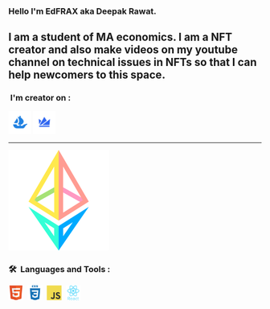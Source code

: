 
### Hello I'm EdFRAX aka Deepak Rawat.
I am a student of MA economics.
I am a NFT creator and also make videos on my youtube channel on technical issues in NFTs so that I can help newcomers to this space.
---
### &nbsp;I'm creator on :

[<img width="45" height="45" src="https://github.com/EdFRAX/EdFRAX/blob/main/icons/opensea.svg" alt="OpenSea" name="OpenSea" />](https://opensea.io/edfrax)
[<img width="45" height="45" src="https://github.com/EdFRAX/EdFRAX/blob/main/icons/wazirx.svg" alt="WazirXNFT" name="WazirXNFT" />](https://nft.wazirx.org/EdFRAX)

---
[![CREATOR ON](https://github.com/EdFRAX/EdFRAX/blob/main/icons/ether.svg)]()
### 🛠 &nbsp;Languages and Tools :

<p>
<img src="https://github.com/EdFRAX/EdFRAX/blob/main/icons/html.svg" title="HTML5" alt="HTML" width="30" height="30"/>&nbsp;
<img src="https://github.com/EdFRAX/EdFRAX/blob/main/icons/css.svg"  title="CSS3" alt="CSS" width="30" height="30"/>&nbsp;
<img src="https://github.com/EdFRAX/EdFRAX/blob/main/icons/javascript.svg" title="JavaScript" alt="JavaScript" width="30" height="30"/>&nbsp;
<img src="https://github.com/EdFRAX/EdFRAX/blob/main/icons/react.svg" title="React" alt="React" width="30" height="30"/>&nbsp;
</p>
